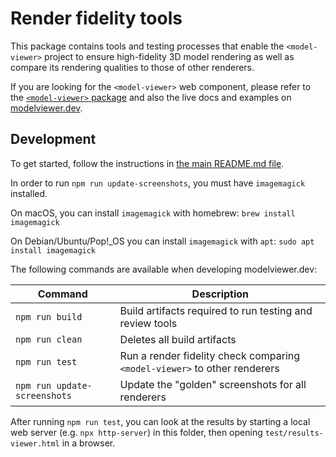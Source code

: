 # Render fidelity tools

This package contains tools and testing processes that enable the
`<model-viewer>` project to ensure high-fidelity 3D model rendering as well
as compare its rendering qualities to those of other renderers.

If you are looking for the `<model-viewer>` web component, please refer to the
[`<model-viewer>` package](../model-viewer) and also the live docs and examples
on [modelviewer.dev](https://modelviewer.dev).

## Development

To get started, follow the instructions in [the main README.md file](../../README.md).

In order to run `npm run update-screenshots`, you must have `imagemagick` installed.

On macOS, you can install `imagemagick` with homebrew: `brew install imagemagick`

On Debian/Ubuntu/Pop!_OS you can install `imagemagick` with `apt`: `sudo apt install imagemagick`

The following commands are available when developing modelviewer.dev:

Command                         | Description
------------------------------- | -----------
`npm run build`                 | Build artifacts required to run testing and review tools
`npm run clean`                 | Deletes all build artifacts
`npm run test`                  | Run a render fidelity check comparing `<model-viewer>` to other renderers
`npm run update-screenshots`    | Update the "golden" screenshots for all renderers

After running `npm run test`, you can look at the results by starting a local web server
(e.g. `npx http-server`) in this folder, then opening `test/results-viewer.html` in a browser.
